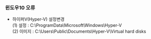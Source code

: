 ### 윈도우10 오류
- 하이퍼V(Hyper-V) 설정변경  
  (1) 설정 : C:\ProgramData\Microsoft\Windows\Hyper-V  
  (2) 이미지 : C:\Users\Public\Documents\Hyper-V\Virtual hard disks  
